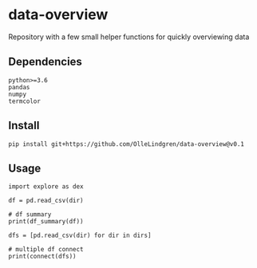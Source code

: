# data-overview
Repository with a few small helper functions for quickly overviewing data

## Dependencies
```
python>=3.6
pandas
numpy
termcolor
```

## Install
`pip install git+https://github.com/OlleLindgren/data-overview@v0.1`

## Usage

```
import explore as dex

df = pd.read_csv(dir)

# df summary
print(df_summary(df))

dfs = [pd.read_csv(dir) for dir in dirs]

# multiple df connect
print(connect(dfs))
```